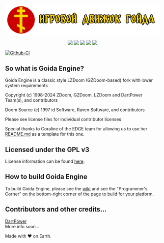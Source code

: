 <div align="left">
<img src="https://raw.githubusercontent.com/dpteam/GoidaEngine/refs/heads/master/logo.png" alt="Goida" align="center">

<p align="center">

<img src="https://badges.frapsoft.com/os/v1/open-source.svg?v=103" >

<img src="https://img.shields.io/github/stars/dpteam/GoidaEngine.svg?style=flat">

<img src="https://img.shields.io/github/languages/top/dpteam/GoidaEngine.svg">

<img src="https://img.shields.io/github/issues/dpteam/GoidaEngine.svg">

<img src="https://img.shields.io/github/downloads/dpteam/GoidaEngine/total.svg">

[![Github-CI](https://github.com/dpteam/GoidaEngine/workflows/Continuous%20Integration/badge.svg)](https://github.com/dpteam/GoidaEngine/actions?query=workflow%3A%22Continuous+Integration%22)

</p>

</div>

## So what is Goida Engine?
Goida Engine is a classic style LZDoom (GZDoom-based) fork with lower system requirements

Copyright (c) 1998-2024 ZDoom, GZDoom, LZDoom and DartPower Team(s), and contributors

Doom Source (c) 1997 id Software, Raven Software, and contributors

Please see license files for individual contributor licenses

Special thanks to Coraline of the EDGE team for allowing us to use her [README.md](https://github.com/3dfxdev/EDGE/blob/master/README.md) as a template for this one.

## Licensed under the GPL v3
License information can be found [here](https://www.gnu.org/licenses/quick-guide-gplv3.en.html).

## How to build Goida Engine
To build Goida Engine, please see the [wiki](https://zdoom.org/wiki/) and see the "Programmer's Corner" on the bottom-right corner of the page to build for your platform.

## Contributors and other credits...
[DartPower](https://github.com/dartpower)  
More info soon...

Made with &#9829; on Earth.
